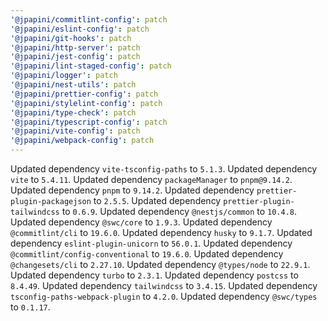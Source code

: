```yaml
---
'@jpapini/commitlint-config': patch
'@jpapini/eslint-config': patch
'@jpapini/git-hooks': patch
'@jpapini/http-server': patch
'@jpapini/jest-config': patch
'@jpapini/lint-staged-config': patch
'@jpapini/logger': patch
'@jpapini/nest-utils': patch
'@jpapini/prettier-config': patch
'@jpapini/stylelint-config': patch
'@jpapini/type-check': patch
'@jpapini/typescript-config': patch
'@jpapini/vite-config': patch
'@jpapini/webpack-config': patch
---
```


Updated dependency `vite-tsconfig-paths` to `5.1.3`.
Updated dependency `vite` to `5.4.11`.
Updated dependency `packageManager` to `pnpm@9.14.2`.
Updated dependency `pnpm` to `9.14.2`.
Updated dependency `prettier-plugin-packagejson` to `2.5.5`.
Updated dependency `prettier-plugin-tailwindcss` to `0.6.9`.
Updated dependency `@nestjs/common` to `10.4.8`.
Updated dependency `@swc/core` to `1.9.3`.
Updated dependency `@commitlint/cli` to `19.6.0`.
Updated dependency `husky` to `9.1.7`.
Updated dependency `eslint-plugin-unicorn` to `56.0.1`.
Updated dependency `@commitlint/config-conventional` to `19.6.0`.
Updated dependency `@changesets/cli` to `2.27.10`.
Updated dependency `@types/node` to `22.9.1`.
Updated dependency `turbo` to `2.3.1`.
Updated dependency `postcss` to `8.4.49`.
Updated dependency `tailwindcss` to `3.4.15`.
Updated dependency `tsconfig-paths-webpack-plugin` to `4.2.0`.
Updated dependency `@swc/types` to `0.1.17`.
